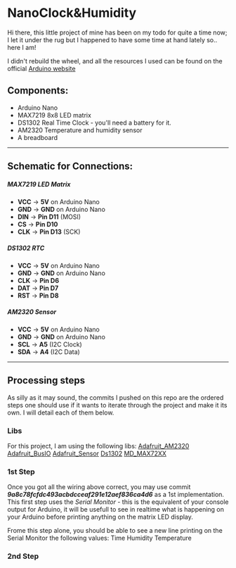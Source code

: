 # NanoClock&Humidity

Hi there, this little project of mine has been on my todo for quite a time now; I let it under the rug but I happened to have some time at hand lately so.. here I am!

I didn't rebuild the wheel, and all the resources I used can be found on the official [Arduino website](https://www.arduino.cc)


## Components:
- Arduino Nano 
- MAX7219 8x8 LED matrix
- DS1302 Real Time Clock - you'll need a battery for it.
- AM2320 Temperature and humidity sensor
- A breadboard

-----
## Schematic for Connections:

##### MAX7219 LED Matrix
- **VCC** → **5V** on Arduino Nano 
- **GND** → **GND** on Arduino Nano
- **DIN** → **Pin D11** (MOSI)
- **CS** → **Pin D10**
- **CLK** → **Pin D13** (SCK)

##### DS1302 RTC
- **VCC** → **5V** on Arduino Nano
- **GND** → **GND** on Arduino Nano
- **CLK** → **Pin D6**
- **DAT** → **Pin D7**
- **RST** → **Pin D8**

##### AM2320 Sensor
- **VCC** → **5V** on Arduino Nano
- **GND** → **GND** on Arduino Nano
- **SCL** → **A5** (I2C Clock)
- **SDA** → **A4** (I2C Data)


---
## Processing steps

As silly as it may sound, the commits I pushed on this repo are the ordered steps one should use if it wants to iterate through the project and make it its own.
I will detail each of them below.


### Libs
For this project, I am using the following libs:
[Adafruit_AM2320](https://github.com/adafruit/Adafruit_AM2320)
[Adafruit_BusIO](https://github.com/adafruit/Adafruit_BusIO)
[Adafruit_Sensor](https://github.com/adafruit/Adafruit_Sensor)
[Ds1302](https://github.com/Treboada/Ds1302)
[MD_MAX72XX](https://github.com/MajicDesigns/MD_MAX72XX)

### 1st Step
Once you got all the wiring above correct, you may use commit **_9a8c78fcfdc493acbdcceaf291e12aef836ca4d6_** as a 1st implementation.
This first step uses the _Serial Monitor_ - this is the equivalent of your console output for Arduino, it will be usefull to see in realtime what is happening on your Arduino before printing anything on the matrix LED display.

Frome this step alone, you should be able to see a new line printing on the Serial Monitor the following values:
Time
Humidity
Temperature


### 2nd Step
